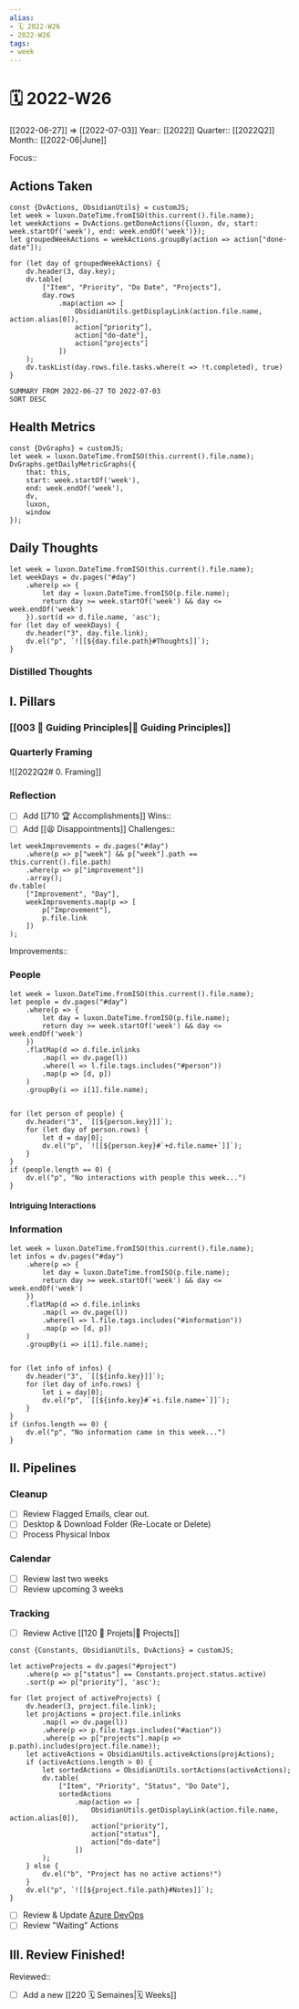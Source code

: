 ```yaml
---
alias:
- 🗓 2022-W26
- 2022-W26
tags:
- week
---
```


# 🗓 2022-W26
[[2022-06-27]] => [[2022-07-03]]
Year:: [[2022]]
Quarter:: [[2022Q2]]
Month:: [[2022-06|June]]

Focus:: 

## Actions Taken

```dataviewjs
const {DvActions, ObsidianUtils} = customJS;
let week = luxon.DateTime.fromISO(this.current().file.name);
let weekActions = DvActions.getDoneActions({luxon, dv, start: week.startOf('week'), end: week.endOf('week')});
let groupedWeekActions = weekActions.groupBy(action => action["done-date"]);

for (let day of groupedWeekActions) {
    dv.header(3, day.key);
    dv.table(
        ["Item", "Priority", "Do Date", "Projects"],
        day.rows
            .map(action => [
                ObsidianUtils.getDisplayLink(action.file.name, action.alias[0]),
                action["priority"],
                action["do-date"],
                action["projects"]
            ])
    );
    dv.taskList(day.rows.file.tasks.where(t => !t.completed), true)
}
```
```toggl
SUMMARY FROM 2022-06-27 TO 2022-07-03
SORT DESC
```

## Health Metrics
```dataviewjs
const {DvGraphs} = customJS;
let week = luxon.DateTime.fromISO(this.current().file.name);
DvGraphs.getDailyMetricGraphs({
    that: this,
    start: week.startOf('week'),
    end: week.endOf('week'),
    dv,
    luxon,
    window
});
```

## Daily Thoughts

```dataviewjs
let week = luxon.DateTime.fromISO(this.current().file.name);
let weekDays = dv.pages("#day")
    .where(p => {
        let day = luxon.DateTime.fromISO(p.file.name);
        return day >= week.startOf('week') && day <= week.endOf('week')
    }).sort(d => d.file.name, 'asc');
for (let day of weekDays) {
    dv.header("3", day.file.link);
    dv.el("p", `![[${day.file.path}#Thoughts]]`);
}
```
### Distilled Thoughts


## I. Pillars

### [[003 🧭 Guiding Principles|🧭 Guiding Principles]]

### Quarterly Framing
![[2022Q2# 0. Framing]]

### Reflection

- [ ] Add [[710 🏆 Accomplishments]]
Wins:: 
- [ ] Add [[😫 Disappointments]]
Challenges:: 

```dataviewjs
let weekImprovements = dv.pages("#day")
    .where(p => p["week"] && p["week"].path == this.current().file.path)
    .where(p => p["improvement"])
    .array();
dv.table(
    ["Improvement", "Day"],
    weekImprovements.map(p => [
        p["Improvement"],
        p.file.link
    ])
);
```

Improvements:: 

### People
```dataviewjs
let week = luxon.DateTime.fromISO(this.current().file.name);
let people = dv.pages("#day")
    .where(p => {
        let day = luxon.DateTime.fromISO(p.file.name);
        return day >= week.startOf('week') && day <= week.endOf('week')
    })
    .flatMap(d => d.file.inlinks
        .map(l => dv.page(l))
        .where(l => l.file.tags.includes("#person"))
        .map(p => [d, p])
    )
    .groupBy(i => i[1].file.name);


for (let person of people) {
    dv.header("3", `[[${person.key}]]`);
    for (let day of person.rows) {
        let d = day[0];
        dv.el("p", `![[${person.key}#`+d.file.name+`]]`);
    }
}
if (people.length == 0) {
    dv.el("p", "No interactions with people this week...")
}
```

#### Intriguing Interactions



### Information
```dataviewjs
let week = luxon.DateTime.fromISO(this.current().file.name);
let infos = dv.pages("#day")
    .where(p => {
        let day = luxon.DateTime.fromISO(p.file.name);
        return day >= week.startOf('week') && day <= week.endOf('week')
    })
    .flatMap(d => d.file.inlinks
        .map(l => dv.page(l))
        .where(l => l.file.tags.includes("#information"))
        .map(p => [d, p])
    )
    .groupBy(i => i[1].file.name);


for (let info of infos) {
    dv.header("3", `[[${info.key}]]`);
    for (let day of info.rows) {
        let i = day[0];
        dv.el("p", `[[${info.key}#`+i.file.name+`]]`);
    }
}
if (infos.length == 0) {
    dv.el("p", "No information came in this week...")
}
```

## II. Pipelines

### Cleanup

- [ ] Review Flagged Emails, clear out.
- [ ] Desktop & Download Folder (Re-Locate or Delete)
- [ ] Process Physical Inbox

### Calendar

- [ ] Review last two weeks
- [ ] Review upcoming 3 weeks

### Tracking

- [ ] Review Active [[120 🧗 Projets|🧗 Projects]]
```dataviewjs
const {Constants, ObsidianUtils, DvActions} = customJS;

let activeProjects = dv.pages("#project")
    .where(p => p["status"] == Constants.project.status.active)
    .sort(p => p["priority"], 'asc');

for (let project of activeProjects) {
    dv.header(3, project.file.link);
    let projActions = project.file.inlinks
        .map(l => dv.page(l))
        .where(p => p.file.tags.includes("#action"))
        .where(p => p["projects"].map(p => p.path).includes(project.file.name));
    let activeActions = ObsidianUtils.activeActions(projActions);
    if (activeActions.length > 0) {
        let sortedActions = ObsidianUtils.sortActions(activeActions);
        dv.table(
            ["Item", "Priority", "Status", "Do Date"],
            sortedActions
                .map(action => [
                    ObsidianUtils.getDisplayLink(action.file.name, action.alias[0]),
                    action["priority"],
                    action["status"],
                    action["do-date"]
                ])
        );
    } else {
        dv.el("b", "Project has no active actions!")
    }
    dv.el("p", `![[${project.file.path}#Notes]]`);
}
```

- [ ] Review & Update [Azure DevOps](https://msdata.visualstudio.com/Vienna/_queries/query/127dcf1b-6e50-4bf1-bcbc-75a2dd71ea86/)
- [ ] Review "Waiting" Actions

## III. Review Finished!
Reviewed:: 
- [ ] Add a new [[220 🗓 Semaines|🗓 Weeks]]
